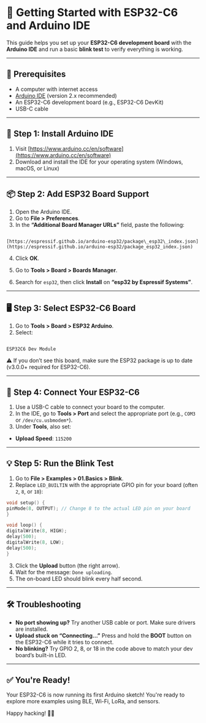 # 🚀 Getting Started with ESP32-C6 and Arduino IDE

This guide helps you set up your **ESP32-C6 development board** with the **Arduino IDE** and run a basic **blink test** to verify everything is working.

---

## 🧰 Prerequisites

- A computer with internet access
- [Arduino IDE](https://www.arduino.cc/en/software) (version 2.x recommended)
- An ESP32-C6 development board (e.g., ESP32-C6 DevKit)
- USB-C cable

---

## 🔧 Step 1: Install Arduino IDE

1. Visit [https://www.arduino.cc/en/software](https://www.arduino.cc/en/software)
2. Download and install the IDE for your operating system (Windows, macOS, or Linux)

---

## 📦 Step 2: Add ESP32 Board Support

1. Open the Arduino IDE.
2. Go to **File > Preferences**.
3. In the **“Additional Board Manager URLs”** field, paste the following:
```

[https://espressif.github.io/arduino-esp32/package\_esp32\_index.json](https://espressif.github.io/arduino-esp32/package_esp32_index.json)

```
4. Click **OK**.

5. Go to **Tools > Board > Boards Manager**.
6. Search for `esp32`, then click **Install** on **“esp32 by Espressif Systems”**.

---

## 🖥️ Step 3: Select ESP32-C6 Board

1. Go to **Tools > Board > ESP32 Arduino**.
2. Select:
```

ESP32C6 Dev Module

````

⚠️ If you don’t see this board, make sure the ESP32 package is up to date (v3.0.0+ required for ESP32-C6).

---

## 🔌 Step 4: Connect Your ESP32-C6

1. Use a USB-C cable to connect your board to the computer.
2. In the IDE, go to **Tools > Port** and select the appropriate port (e.g., `COM3` or `/dev/cu.usbmodem*`).
3. Under **Tools**, also set:
- **Upload Speed**: `115200`

---

## 💡 Step 5: Run the Blink Test

1. Go to **File > Examples > 01.Basics > Blink**.
2. Replace `LED_BUILTIN` with the appropriate GPIO pin for your board (often `2`, `8`, or `18`):

```cpp
void setup() {
pinMode(8, OUTPUT); // Change 8 to the actual LED pin on your board
}

void loop() {
digitalWrite(8, HIGH);
delay(500);
digitalWrite(8, LOW);
delay(500);
}
````

3. Click the **Upload** button (the right arrow).
4. Wait for the message: `Done uploading`.
5. The on-board LED should blink every half second.

---

## 🛠️ Troubleshooting

* **No port showing up?** Try another USB cable or port. Make sure drivers are installed.
* **Upload stuck on “Connecting...”** Press and hold the **BOOT** button on the ESP32-C6 while it tries to connect.
* **No blinking?** Try GPIO 2, 8, or 18 in the code above to match your dev board’s built-in LED.

---

## ✅ You're Ready!

Your ESP32-C6 is now running its first Arduino sketch! You're ready to explore more examples using BLE, Wi-Fi, LoRa, and sensors.

Happy hacking! 🔧💡

